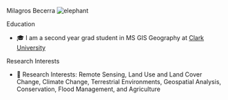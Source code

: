 Milagros Becerra
![elephant](https://files.worldwildlife.org/wwfcmsprod/images/African_Elephant_Kenya_112367/hero_full/6tzzuw246j_WW187785.jpg)

Education 
+ 🎓 I am a second year grad student in MS GIS Geography at [Clark University](https://www.clarku.edu/)

Research Interests
+ 🌱 Research Interests: Remote Sensing, Land Use and Land Cover Change, Climate Change, Terrestrial Environments, Geospatial Analysis, Conservation, Flood Management, and Agriculture
